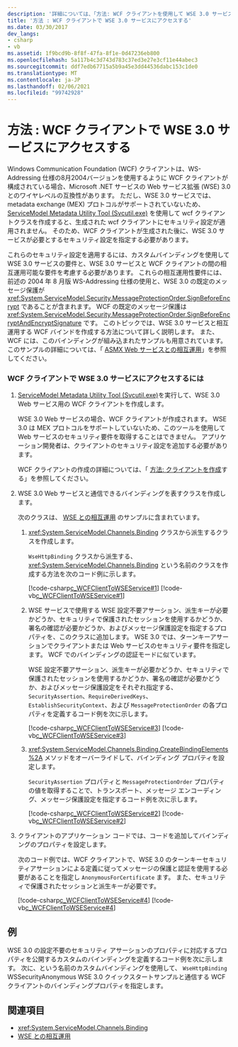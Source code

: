 ```yaml
---
description: '詳細については、「方法: WCF クライアントを使用して WSE 3.0 サービスにアクセスする」を参照してください。'
title: '方法 : WCF クライアントで WSE 3.0 サービスにアクセスする'
ms.date: 03/30/2017
dev_langs:
- csharp
- vb
ms.assetid: 1f9bcd9b-8f8f-47fa-8f1e-0d47236eb800
ms.openlocfilehash: 5a117b4c3d743d783c37ed3e27e3cf11e44abec3
ms.sourcegitcommit: ddf7edb67715a5b9a45e3dd44536dabc153c1de0
ms.translationtype: MT
ms.contentlocale: ja-JP
ms.lasthandoff: 02/06/2021
ms.locfileid: "99742928"
---
```

# <a name="how-to-access-a-wse-30-service-with-a-wcf-client"></a>方法 : WCF クライアントで WSE 3.0 サービスにアクセスする

Windows Communication Foundation (WCF) クライアントは、WS-Addressing 仕様の8月2004バージョンを使用するように WCF クライアントが構成されている場合、Microsoft .NET サービスの Web サービス拡張 (WSE) 3.0 とのワイヤレベルの互換性があります。 ただし、WSE 3.0 サービスでは、metadata exchange (MEX) プロトコルがサポートされていないため、 [ServiceModel Metadata Utility Tool (Svcutil.exe)](../servicemodel-metadata-utility-tool-svcutil-exe.md) を使用して wcf クライアントクラスを作成すると、生成された wcf クライアントにセキュリティ設定が適用されません。 そのため、WCF クライアントが生成された後に、WSE 3.0 サービスが必要とするセキュリティ設定を指定する必要があります。  
  
 これらのセキュリティ設定を適用するには、カスタムバインディングを使用して WSE 3.0 サービスの要件と、WSE 3.0 サービスと WCF クライアントの間の相互運用可能な要件を考慮する必要があります。 これらの相互運用性要件には、前述の 2004 年 8 月版 WS-Addressing 仕様の使用と、WSE 3.0 の既定のメッセージ保護が <xref:System.ServiceModel.Security.MessageProtectionOrder.SignBeforeEncrypt> であることが含まれます。 WCF の既定のメッセージ保護は <xref:System.ServiceModel.Security.MessageProtectionOrder.SignBeforeEncryptAndEncryptSignature> です。 このトピックでは、WSE 3.0 サービスと相互運用する WCF バインドを作成する方法について詳しく説明します。 また、WCF には、このバインディングが組み込まれたサンプルも用意されています。 このサンプルの詳細については、「 [ASMX Web サービスとの相互運用](../samples/interoperating-with-asmx-web-services.md)」を参照してください。  
  
### <a name="to-access-a-wse-30-web-service-with-a-wcf-client"></a>WCF クライアントで WSE 3.0 サービスにアクセスするには  
  
1. [ServiceModel Metadata Utility Tool (Svcutil.exe)](../servicemodel-metadata-utility-tool-svcutil-exe.md)を実行して、WSE 3.0 Web サービス用の WCF クライアントを作成します。  
  
     WSE 3.0 Web サービスの場合、WCF クライアントが作成されます。 WSE 3.0 は MEX プロトコルをサポートしていないため、このツールを使用して Web サービスのセキュリティ要件を取得することはできません。 アプリケーション開発者は、クライアントのセキュリティ設定を追加する必要があります。  
  
     WCF クライアントの作成の詳細については、「 [方法: クライアントを作成](../how-to-create-a-wcf-client.md)する」を参照してください。  
  
2. WSE 3.0 Web サービスと通信できるバインディングを表すクラスを作成します。  
  
     次のクラスは、 [WSE との相互運用](/previous-versions/dotnet/netframework-3.5/ms752257(v=vs.90)) のサンプルに含まれています。  
  
    1. <xref:System.ServiceModel.Channels.Binding> クラスから派生するクラスを作成します。  
  
         `WseHttpBinding` クラスから派生する、<xref:System.ServiceModel.Channels.Binding> という名前のクラスを作成する方法を次のコード例に示します。  
  
         [!code-csharp[c_WCFClientToWSEService#1](../../../../samples/snippets/csharp/VS_Snippets_CFX/c_wcfclienttowseservice/cs/wsehttpbinding.cs#1)]
         [!code-vb[c_WCFClientToWSEService#1](../../../../samples/snippets/visualbasic/VS_Snippets_CFX/c_wcfclienttowseservice/vb/wsehttpbinding.vb#1)]  
  
    2. WSE サービスで使用する WSE 設定不要アサーション、派生キーが必要かどうか、セキュリティで保護されたセッションを使用するかどうか、署名の確認が必要かどうか、およびメッセージ保護設定を指定するプロパティを、このクラスに追加します。 WSE 3.0 では、ターンキーアサーションでクライアントまたは Web サービスのセキュリティ要件を指定します。 WCF でのバインディングの認証モードに似ています。  
  
         WSE 設定不要アサーション、派生キーが必要かどうか、セキュリティで保護されたセッションを使用するかどうか、署名の確認が必要かどうか、およびメッセージ保護設定をそれぞれ指定する、`SecurityAssertion`、`RequireDerivedKeys`、`EstablishSecurityContext`、および `MessageProtectionOrder` の各プロパティを定義するコード例を次に示します。  
  
         [!code-csharp[c_WCFClientToWSEService#3](../../../../samples/snippets/csharp/VS_Snippets_CFX/c_wcfclienttowseservice/cs/wsehttpbinding.cs#3)]
         [!code-vb[c_WCFClientToWSEService#3](../../../../samples/snippets/visualbasic/VS_Snippets_CFX/c_wcfclienttowseservice/vb/wsehttpbinding.vb#3)]  
  
    3. <xref:System.ServiceModel.Channels.Binding.CreateBindingElements%2A> メソッドをオーバーライドして、バインディング プロパティを設定します。  
  
         `SecurityAssertion` プロパティと `MessageProtectionOrder` プロパティの値を取得することで、トランスポート、メッセージ エンコーディング、メッセージ保護設定を指定するコード例を次に示します。  
  
         [!code-csharp[c_WCFClientToWSEService#2](../../../../samples/snippets/csharp/VS_Snippets_CFX/c_wcfclienttowseservice/cs/wsehttpbinding.cs#2)]
         [!code-vb[c_WCFClientToWSEService#2](../../../../samples/snippets/visualbasic/VS_Snippets_CFX/c_wcfclienttowseservice/vb/wsehttpbinding.vb#2)]  
  
3. クライアントのアプリケーション コードでは、コードを追加してバインディングのプロパティを設定します。  
  
     次のコード例では、WCF クライアントで、WSE 3.0 のターンキーセキュリティアサーションによる定義に従ってメッセージの保護と認証を使用する必要があることを指定し `AnonymousForCertificate` ます。 また、セキュリティで保護されたセッションと派生キーが必要です。  
  
     [!code-csharp[c_WCFClientToWSEService#4](../../../../samples/snippets/csharp/VS_Snippets_CFX/c_wcfclienttowseservice/cs/client.cs#4)]
     [!code-vb[c_WCFClientToWSEService#4](../../../../samples/snippets/visualbasic/VS_Snippets_CFX/c_wcfclienttowseservice/vb/client.vb#4)]  
  
## <a name="example"></a>例  

 WSE 3.0 の設定不要のセキュリティ アサーションのプロパティに対応するプロパティを公開するカスタムのバインディングを定義するコード例を次に示します。 次に、という名前のカスタムバインディングを使用して、 `WseHttpBinding` WSSecurityAnonymous WSE 3.0 クイックスタートサンプルと通信する WCF クライアントのバインディングプロパティを指定します。  

## <a name="see-also"></a>関連項目

- <xref:System.ServiceModel.Channels.Binding>
- [WSE との相互運用](/previous-versions/dotnet/netframework-3.5/ms752257(v=vs.90))
